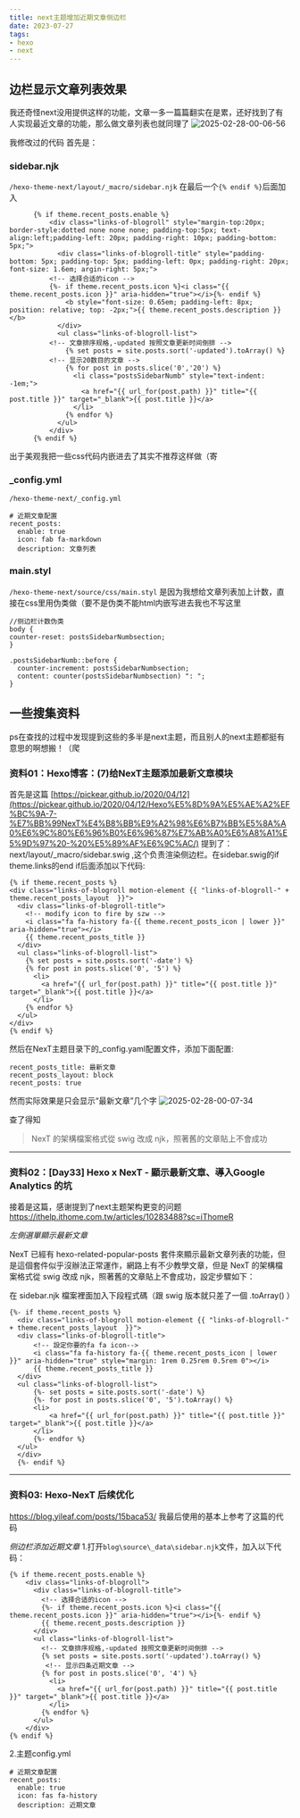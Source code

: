 ```yaml
---
title: next主题增加近期文章侧边栏
date: 2023-07-27
tags:
- hexo
- next
---
```

## 边栏显示文章列表效果
我还奇怪next没用提供这样的功能，文章一多一篇篇翻实在是累，还好找到了有人实现最近文章的功能，那么做文章列表也就同理了
![2025-02-28-00-06-56](http://pictures.winotmk.com/next%E4%B8%BB%E9%A2%98%E5%A2%9E%E5%8A%A0%E8%BF%91%E6%9C%9F%E6%96%87%E7%AB%A0%E4%BE%A7%E8%BE%B9%E6%A0%8F/2025-02-28-00-06-56_9999a2e7.png)

我修改过的代码
首先是：
### sidebar.njk
`/hexo-theme-next/layout/_macro/sidebar.njk`
在最后一个`{% endif %}`后面加入
```
      {% if theme.recent_posts.enable %}
          <div class="links-of-blogroll" style="margin-top:20px; border-style:dotted none none none; padding-top:5px; text-align:left;padding-left: 20px; padding-right: 10px; padding-bottom: 5px;">
            <div class="links-of-blogroll-title" style="padding-bottom: 5px; padding-top: 5px; padding-left: 0px; padding-right: 20px; font-size: 1.6em; argin-right: 5px;">
          <!-- 选择合适的icon -->
          {%- if theme.recent_posts.icon %}<i class="{{ theme.recent_posts.icon }}" aria-hidden="true"></i>{%- endif %}
              <b style="font-size: 0.65em; padding-left: 8px; position: relative; top: -2px;">{{ theme.recent_posts.description }}</b>
            </div>
            <ul class="links-of-blogroll-list">
          <!-- 文章排序规格,-updated 按照文章更新时间倒排 -->
              {% set posts = site.posts.sort('-updated').toArray() %}
          <!-- 显示20数目的文章 -->
              {% for post in posts.slice('0','20') %}
                <li class="postsSidebarNumb" style="text-indent: -1em;">
                  <a href="{{ url_for(post.path) }}" title="{{ post.title }}" target="_blank">{{ post.title }}</a>
                </li>
              {% endfor %}
            </ul>
          </div>
      {% endif %}
```
<!-- more -->

出于美观我把一些css代码内嵌进去了其实不推荐这样做（寄
### _config.yml
`/hexo-theme-next/_config.yml`
```
# 近期文章配置  
recent_posts:
  enable: true
  icon: fab fa-markdown
  description: 文章列表
```
### main.styl
`/hexo-theme-next/source/css/main.styl`
是因为我想给文章列表加上计数，直接在css里用伪类做（要不是伪类不能html内嵌写进去我也不写这里
```
//侧边栏计数伪类
body {
counter-reset: postsSidebarNumbsection; 
}

.postsSidebarNumb::before {
  counter-increment: postsSidebarNumbsection;
  content: counter(postsSidebarNumbsection) ": ";
}
```

## 一些搜集资料

ps在查找的过程中发现提到这些的多半是next主题，而且别人的next主题都挺有意思的啊想搬！（爬

### 资料01：Hexo博客：(7)给NexT主题添加最新文章模块

首先是这篇
[https://pickear.github.io/2020/04/12](https://pickear.github.io/2020/04/12/Hexo%E5%8D%9A%E5%AE%A2%EF%BC%9A-7-%E7%BB%99NexT%E4%B8%BB%E9%A2%98%E6%B7%BB%E5%8A%A0%E6%9C%80%E6%96%B0%E6%96%87%E7%AB%A0%E6%A8%A1%E5%9D%97%20-%20%E5%89%AF%E6%9C%AC/)
提到了：
next/layout/_macro/sidebar.swig ,这个负责渲染侧边栏。在sidebar.swig的if theme.links的end if后面添加以下代码:
```
{% if theme.recent_posts %}
<div class="links-of-blogroll motion-element {{ "links-of-blogroll-" + theme.recent_posts_layout  }}">
  <div class="links-of-blogroll-title">
	<!-- modify icon to fire by szw -->
	<i class="fa fa-history fa-{{ theme.recent_posts_icon | lower }}" aria-hidden="true"></i>
	{{ theme.recent_posts_title }}
  </div>
  <ul class="links-of-blogroll-list">
	{% set posts = site.posts.sort('-date') %}
	{% for post in posts.slice('0', '5') %}
	  <li>
		<a href="{{ url_for(post.path) }}" title="{{ post.title }}" target="_blank">{{ post.title }}</a>
	  </li>
	{% endfor %}
  </ul>
</div>
{% endif %}
```
然后在NexT主题目录下的_config.yaml配置文件，添加下面配置:
```
recent_posts_title: 最新文章
recent_posts_layout: block
recent_posts: true
```
然而实际效果是只会显示“最新文章”几个字
![2025-02-28-00-07-34](http://pictures.winotmk.com/next%E4%B8%BB%E9%A2%98%E5%A2%9E%E5%8A%A0%E8%BF%91%E6%9C%9F%E6%96%87%E7%AB%A0%E4%BE%A7%E8%BE%B9%E6%A0%8F/2025-02-28-00-07-34_09b50eb8.png)

查了得知 
> NexT 的架構檔案格式從 swig 改成 njk，照著舊的文章貼上不會成功

---

### 资料02：[Day33] Hexo x NexT - 顯示最新文章、導入Google Analytics 的坑

接着是这篇，感谢提到了next主题架构更变的问题
https://ithelp.ithome.com.tw/articles/10283488?sc=iThomeR

*左側選單顯示最新文章*

NexT 已經有 hexo-related-popular-posts 套件來顯示最新文章列表的功能，但是這個套件似乎沒辦法正常運作，網路上有不少教學文章，但是 NexT 的架構檔案格式從 swig 改成 njk，照著舊的文章貼上不會成功，設定步驟如下：

在 sidebar.njk 檔案裡面加入下段程式碼（跟 swig 版本就只差了一個 .toArray() ）

```
{%- if theme.recent_posts %}
  <div class="links-of-blogroll motion-element {{ "links-of-blogroll-" + theme.recent_posts_layout  }}">
  <div class="links-of-blogroll-title">
      <!-- 設定你要的fa fa icon-->
      <i class="fa fa-history fa-{{ theme.recent_posts_icon | lower }}" aria-hidden="true" style="margin: 1rem 0.25rem 0.5rem 0"></i>
      {{ theme.recent_posts_title }}
  </div>
  <ul class="links-of-blogroll-list">
      {%- set posts = site.posts.sort('-date') %}
      {%- for post in posts.slice('0', '5').toArray() %}
      <li>
          <a href="{{ url_for(post.path) }}" title="{{ post.title }}" target="_blank">{{ post.title }}</a>
      </li>
      {%- endfor %}
  </ul>
  </div>
  {%- endif %}
```

---

### 资料03: Hexo-NexT 后续优化

https://blog.yileaf.com/posts/15baca53/
我最后使用的基本上参考了这篇的代码

*侧边栏添加近期文章*
1.打开`blog\source\_data\sidebar.njk`文件，加入以下代码：
```
{% if theme.recent_posts.enable %}
    <div class="links-of-blogroll">
      <div class="links-of-blogroll-title">
		<!-- 选择合适的icon -->
		{%- if theme.recent_posts.icon %}<i class="{{ theme.recent_posts.icon }}" aria-hidden="true"></i>{%- endif %}
        {{ theme.recent_posts.description }}
      </div>
      <ul class="links-of-blogroll-list">
		<!-- 文章排序规格,-updated 按照文章更新时间倒排 -->
        {% set posts = site.posts.sort('-updated').toArray() %}
		 <!-- 显示四条近期文章 -->
        {% for post in posts.slice('0', '4') %}
          <li>
            <a href="{{ url_for(post.path) }}" title="{{ post.title }}" target="_blank">{{ post.title }}</a>
          </li>
        {% endfor %}
      </ul>
    </div>
{% endif %}
```
2.主题config.yml
```
# 近期文章配置  
recent_posts:
  enable: true
  icon: fas fa-history
  description: 近期文章
```